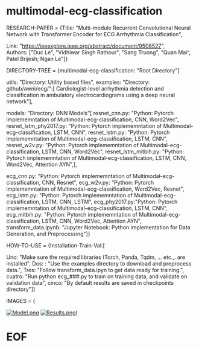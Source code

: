 # multimodal-ecg-classification

RESEARCH-PAPER = {Title: "Multi-module Recurrent Convolutional Neural Network with Transformer Encoder for ECG Arrhythmia Classification",

   Link:  "https://ieeexplore.ieee.org/abstract/document/9508527",                                
           Authors: ["Duc Le",
                           "Vidhiwar Singh Rathour",
                                  "Sang Truong", 
                                          "Quan Mai^, 
                                                  Patel Brijesh; 
                                                          Ngan Le"]}  
                                                          
                                                          
                                                                                    
DIRECTORY-TREE = {multimodal-ecg-classification: "Root Directory"[

  utils: "Directory: Utility based files",
  examples: "Directory: github/awni/ecg/":[
         Cardiologist-level arrhythmia detection and classification in ambulatory electrocardiograms using a deep neural network"],

  models: "Directory: DNN Models"[
         resnet_cnn.py: "Python: Pytorch implememntation of Multimodal-ecg-classification, CNN, Word2Vec",
         resnet_lstm_phy2017.py: "Python: Pytorch implememntation of Multimodal-ecg-classification, LSTM, CNN",
         resnet_lstm.py: "Python: Pytorch implememntation of Multimodal-ecg-classification, LSTM, CNN",
         resnet_w2v.py: "Python: Pytorch implememntation of Multimodal-ecg-classification, LSTM, CNN, Word2Vec",
         resnet_lstm_mitbih.py: "Python: Pytorch implememntation of Multimodal-ecg-classification, LSTM, CNN, Word2Vec, Attention AYN",],

  ecg_cnn.py: "Python: Pytorch implememntation of Multimodal-ecg-classification, CNN, Resnet",
  ecg_w2v.py: "Python: Pytorch implememntation of Multimodal-ecg-classification, Word2Vec, Resnet",
  ecg_lstm.py: "Python: Pytorch implememntation of Multimodal-ecg-classification, LSTM, CNN, LSTM",
  ecg_phy2017.py:"Python: Pytorch implememntation of Multimodal-ecg-classification, LSTM, CNN",
  ecg_mitbih.py: "Python: Pytorch implememntation of Multimodal-ecg-classification, LSTM, CNN, Word2Vec, Attention AYN",
  transform_data.ipynb: "Jupyter Notebook: Python implementation for Data Generation, and Preprocessing"]}
                                       
HOW-TO-USE = {Installation-Train-Val:[

   Uno: "Make sure the required libraries (Torch, Panda, Tqdm, ... etc.,. are installed",
   Dos: : "Use the examples directory to download and preprocess data.",
   Tres: "Follow transform_data.ipyn to get data ready for training.",
   cuatro: "Run python ecg_###.py to train on training data, and validate on validation data",
   cinco: "By default results are saved in checkpoints directory"]}
                               
IMAGES = { 

 [![Model.png](https://i.postimg.cc/PJw2b5gd/Model.png)](https://postimg.cc/vxGrbb8K)
 [![Results.png](https://i.postimg.cc/PxmCmGSB/Results.png)](https://postimg.cc/34xrTq5B))

             
#  EOF
                     
                    

